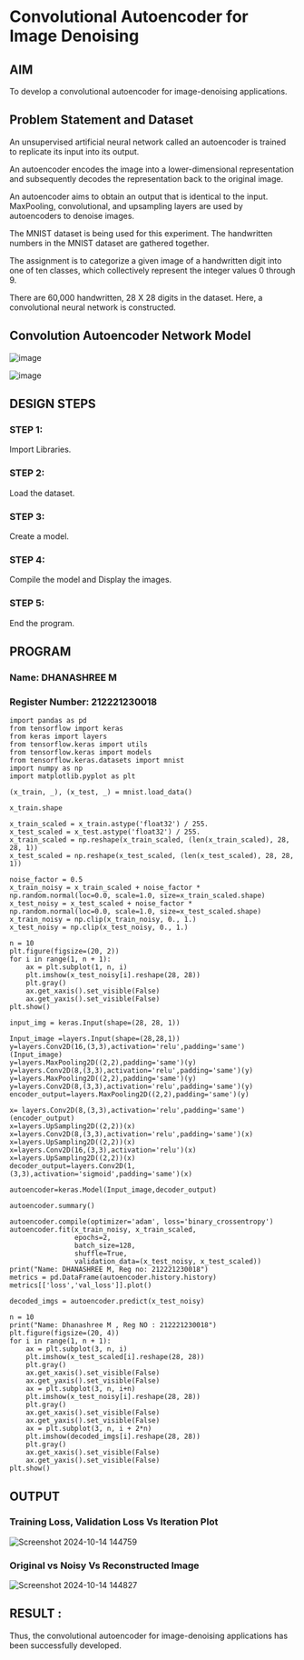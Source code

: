 # Convolutional Autoencoder for Image Denoising

## AIM

To develop a convolutional autoencoder for image-denoising applications.

## Problem Statement and Dataset
An unsupervised artificial neural network called an autoencoder is trained to replicate its input into its output.

An autoencoder encodes the image into a lower-dimensional representation and subsequently decodes the representation back to the original image.

An autoencoder aims to obtain an output that is identical to the input. MaxPooling, convolutional, and upsampling layers are used by autoencoders to denoise images.

The MNIST dataset is being used for this experiment. The handwritten numbers in the MNIST dataset are gathered together.

The assignment is to categorize a given image of a handwritten digit into one of ten classes, which collectively represent the integer values 0 through 9.

There are 60,000 handwritten, 28 X 28 digits in the dataset. Here, a convolutional neural network is constructed.

## Convolution Autoencoder Network Model

![image](https://github.com/user-attachments/assets/2e55cc4d-505d-46d7-b6c4-041cb606181c)

![image](https://github.com/user-attachments/assets/0f3a1f54-87a2-4da3-84e7-e7118bb6c09c)

## DESIGN STEPS

### STEP 1:
Import Libraries.

### STEP 2:
Load the dataset.

### STEP 3:
Create a model.

### STEP 4:
Compile the model and Display the images.

### STEP 5:
End the program.

## PROGRAM
### Name: DHANASHREE M
### Register Number: 212221230018
```
import pandas as pd
from tensorflow import keras 
from keras import layers
from tensorflow.keras import utils
from tensorflow.keras import models
from tensorflow.keras.datasets import mnist
import numpy as np
import matplotlib.pyplot as plt

(x_train, _), (x_test, _) = mnist.load_data()

x_train.shape

x_train_scaled = x_train.astype('float32') / 255.
x_test_scaled = x_test.astype('float32') / 255.
x_train_scaled = np.reshape(x_train_scaled, (len(x_train_scaled), 28, 28, 1))
x_test_scaled = np.reshape(x_test_scaled, (len(x_test_scaled), 28, 28, 1))

noise_factor = 0.5
x_train_noisy = x_train_scaled + noise_factor * np.random.normal(loc=0.0, scale=1.0, size=x_train_scaled.shape)
x_test_noisy = x_test_scaled + noise_factor * np.random.normal(loc=0.0, scale=1.0, size=x_test_scaled.shape)
x_train_noisy = np.clip(x_train_noisy, 0., 1.)
x_test_noisy = np.clip(x_test_noisy, 0., 1.)

n = 10
plt.figure(figsize=(20, 2))
for i in range(1, n + 1):
    ax = plt.subplot(1, n, i)
    plt.imshow(x_test_noisy[i].reshape(28, 28))
    plt.gray()
    ax.get_xaxis().set_visible(False)
    ax.get_yaxis().set_visible(False)
plt.show()

input_img = keras.Input(shape=(28, 28, 1))

Input_image =layers.Input(shape=(28,28,1))
y=layers.Conv2D(16,(3,3),activation='relu',padding='same')(Input_image)
y=layers.MaxPooling2D((2,2),padding='same')(y)
y=layers.Conv2D(8,(3,3),activation='relu',padding='same')(y)
y=layers.MaxPooling2D((2,2),padding='same')(y)
y=layers.Conv2D(8,(3,3),activation='relu',padding='same')(y)
encoder_output=layers.MaxPooling2D((2,2),padding='same')(y)

x= layers.Conv2D(8,(3,3),activation='relu',padding='same')(encoder_output)
x=layers.UpSampling2D((2,2))(x)
x=layers.Conv2D(8,(3,3),activation='relu',padding='same')(x)
x=layers.UpSampling2D((2,2))(x)
x=layers.Conv2D(16,(3,3),activation='relu')(x)
x=layers.UpSampling2D((2,2))(x)
decoder_output=layers.Conv2D(1,(3,3),activation='sigmoid',padding='same')(x)

autoencoder=keras.Model(Input_image,decoder_output)

autoencoder.summary()

autoencoder.compile(optimizer='adam', loss='binary_crossentropy')
autoencoder.fit(x_train_noisy, x_train_scaled,
                epochs=2,
                batch_size=128,
                shuffle=True,
                validation_data=(x_test_noisy, x_test_scaled))
print("Name: DHANASHREE M, Reg no: 212221230018")
metrics = pd.DataFrame(autoencoder.history.history)
metrics[['loss','val_loss']].plot()

decoded_imgs = autoencoder.predict(x_test_noisy)

n = 10
print("Name: Dhanashree M , Reg NO : 212221230018")
plt.figure(figsize=(20, 4))
for i in range(1, n + 1):
    ax = plt.subplot(3, n, i)
    plt.imshow(x_test_scaled[i].reshape(28, 28))
    plt.gray()
    ax.get_xaxis().set_visible(False)
    ax.get_yaxis().set_visible(False)
    ax = plt.subplot(3, n, i+n)
    plt.imshow(x_test_noisy[i].reshape(28, 28))
    plt.gray()
    ax.get_xaxis().set_visible(False)
    ax.get_yaxis().set_visible(False)    
    ax = plt.subplot(3, n, i + 2*n)
    plt.imshow(decoded_imgs[i].reshape(28, 28))
    plt.gray()
    ax.get_xaxis().set_visible(False)
    ax.get_yaxis().set_visible(False)
plt.show()
```

## OUTPUT

### Training Loss, Validation Loss Vs Iteration Plot

![Screenshot 2024-10-14 144759](https://github.com/user-attachments/assets/963b2d63-48ed-4233-92fb-6f61dfe22945)


### Original vs Noisy Vs Reconstructed Image

![Screenshot 2024-10-14 144827](https://github.com/user-attachments/assets/531c38dd-599a-4270-ae10-11abf340cd56)



## RESULT :

Thus, the convolutional autoencoder for image-denoising applications has been successfully developed.
